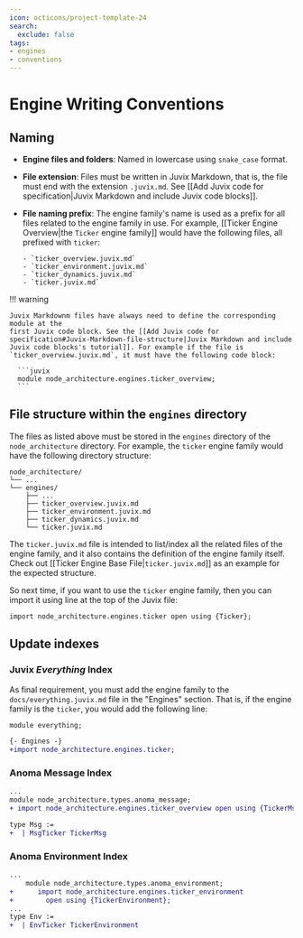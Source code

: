 ```yaml
---
icon: octicons/project-template-24
search:
  exclude: false
tags:
- engines
- conventions
---
```


# Engine Writing Conventions

## Naming

<div class="annotate" markdown>

- **Engine files and folders**: Named in lowercase using `snake_case` format.

- **File extension**: Files must be written in Juvix Markdown, that is, the file
  must end with the extension `.juvix.md`. See [[Add Juvix code for specification|Juvix Markdown and include Juvix code blocks]].

- **File naming prefix**: The engine family's name is used as a prefix for all
  files related to the engine family in use. For example, [[Ticker Engine Overview|the `Ticker` engine family]]
  would have the following files, all prefixed with `ticker`:

      - `ticker_overview.juvix.md`
      - `ticker_environment.juvix.md`
      - `ticker_dynamics.juvix.md`
      - `ticker.juvix.md`

</div>

!!! warning

    Juvix Markdownm files have always need to define the corresponding module at the
    first Juvix code block. See the [[Add Juvix code for specification#Juvix-Markdown-file-structure|Juvix Markdown and include Juvix code blocks's tutorial]]. For example if the file is
    `ticker_overview.juvix.md`, it must have the following code block:

      ```juvix
      module node_architecture.engines.ticker_overview;
      ```


## File structure within the `engines` directory

The files as listed above must be stored in the `engines` directory of the
`node_architecture` directory. For example, the `ticker` engine family would
have the following directory structure:

```plaintext
node_architecture/
└── ...
└── engines/
    ├── ...
    ├── ticker_overview.juvix.md
    ├── ticker_environment.juvix.md
    ├── ticker_dynamics.juvix.md
    └── ticker.juvix.md
```

The `ticker.juvix.md` file is intended to list/index all the related files of the
engine family, and it also contains the definition of the engine family itself.
Check out [[Ticker Engine Base File|`ticker.juvix.md`]] as an example for the expected
structure.

So next time, if you want to use the `ticker` engine family, then you can import it
using line at the top of the Juvix file:

```
import node_architecture.engines.ticker open using {Ticker};
```

## Update indexes

### Juvix *Everything* Index

As final requirement, you must add the engine family to the
`docs/everything.juvix.md` file in the "Engines" section. That is,
if the engine family is the `ticker`, you would add the following line:

```diff
module everything;

{- Engines -}
+import node_architecture.engines.ticker;
```


### Anoma Message Index

```diff title="node_architecture/types/anoma_message.juvix.md"
...
module node_architecture.types.anoma_message;
+ import node_architecture.engines.ticker_overview open using {TickerMsg};

type Msg :=
+  | MsgTicker TickerMsg
```

### Anoma Environment Index

```diff title="node_architecture/types/anoma_environment.juvix.md"
...
    module node_architecture.types.anoma_environment;
+      import node_architecture.engines.ticker_environment
+        open using {TickerEnvironment};
...
type Env :=
+  | EnvTicker TickerEnvironment
```
